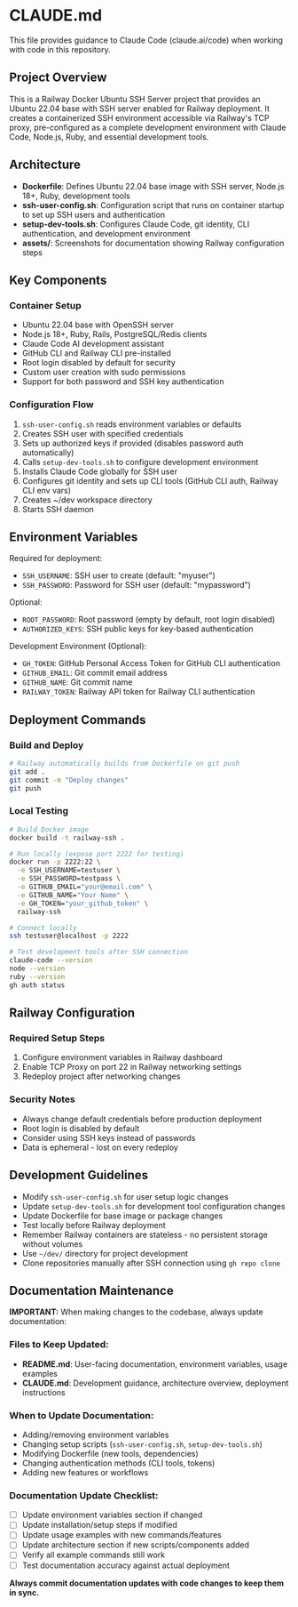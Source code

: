 # CLAUDE.md

This file provides guidance to Claude Code (claude.ai/code) when working with code in this repository.

## Project Overview

This is a Railway Docker Ubuntu SSH Server project that provides an Ubuntu 22.04 base with SSH server enabled for Railway deployment. It creates a containerized SSH environment accessible via Railway's TCP proxy, pre-configured as a complete development environment with Claude Code, Node.js, Ruby, and essential development tools.

## Architecture

- **Dockerfile**: Defines Ubuntu 22.04 base image with SSH server, Node.js 18+, Ruby, development tools
- **ssh-user-config.sh**: Configuration script that runs on container startup to set up SSH users and authentication
- **setup-dev-tools.sh**: Configures Claude Code, git identity, CLI authentication, and development environment
- **assets/**: Screenshots for documentation showing Railway configuration steps

## Key Components

### Container Setup
- Ubuntu 22.04 base with OpenSSH server
- Node.js 18+, Ruby, Rails, PostgreSQL/Redis clients
- Claude Code AI development assistant
- GitHub CLI and Railway CLI pre-installed
- Root login disabled by default for security
- Custom user creation with sudo permissions
- Support for both password and SSH key authentication

### Configuration Flow
1. `ssh-user-config.sh` reads environment variables or defaults
2. Creates SSH user with specified credentials
3. Sets up authorized keys if provided (disables password auth automatically)
4. Calls `setup-dev-tools.sh` to configure development environment
5. Installs Claude Code globally for SSH user
6. Configures git identity and sets up CLI tools (GitHub CLI auth, Railway CLI env vars)
7. Creates ~/dev workspace directory
8. Starts SSH daemon

## Environment Variables

Required for deployment:
- `SSH_USERNAME`: SSH user to create (default: "myuser")
- `SSH_PASSWORD`: Password for SSH user (default: "mypassword")

Optional:
- `ROOT_PASSWORD`: Root password (empty by default, root login disabled)
- `AUTHORIZED_KEYS`: SSH public keys for key-based authentication

Development Environment (Optional):
- `GH_TOKEN`: GitHub Personal Access Token for GitHub CLI authentication
- `GITHUB_EMAIL`: Git commit email address
- `GITHUB_NAME`: Git commit name
- `RAILWAY_TOKEN`: Railway API token for Railway CLI authentication

## Deployment Commands

### Build and Deploy
```bash
# Railway automatically builds from Dockerfile on git push
git add .
git commit -m "Deploy changes"
git push
```

### Local Testing
```bash
# Build Docker image
docker build -t railway-ssh .

# Run locally (expose port 2222 for testing)
docker run -p 2222:22 \
  -e SSH_USERNAME=testuser \
  -e SSH_PASSWORD=testpass \
  -e GITHUB_EMAIL="your@email.com" \
  -e GITHUB_NAME="Your Name" \
  -e GH_TOKEN="your_github_token" \
  railway-ssh

# Connect locally
ssh testuser@localhost -p 2222

# Test development tools after SSH connection
claude-code --version
node --version
ruby --version
gh auth status
```

## Railway Configuration

### Required Setup Steps
1. Configure environment variables in Railway dashboard
2. Enable TCP Proxy on port 22 in Railway networking settings
3. Redeploy project after networking changes

### Security Notes
- Always change default credentials before production deployment
- Root login is disabled by default
- Consider using SSH keys instead of passwords
- Data is ephemeral - lost on every redeploy

## Development Guidelines

- Modify `ssh-user-config.sh` for user setup logic changes
- Update `setup-dev-tools.sh` for development tool configuration changes
- Update Dockerfile for base image or package changes
- Test locally before Railway deployment
- Remember Railway containers are stateless - no persistent storage without volumes
- Use `~/dev/` directory for project development
- Clone repositories manually after SSH connection using `gh repo clone`

## Documentation Maintenance

**IMPORTANT:** When making changes to the codebase, always update documentation:

### Files to Keep Updated:
- **README.md**: User-facing documentation, environment variables, usage examples
- **CLAUDE.md**: Development guidance, architecture overview, deployment instructions

### When to Update Documentation:
- Adding/removing environment variables
- Changing setup scripts (`ssh-user-config.sh`, `setup-dev-tools.sh`)
- Modifying Dockerfile (new tools, dependencies)
- Changing authentication methods (CLI tools, tokens)
- Adding new features or workflows

### Documentation Update Checklist:
- [ ] Update environment variables section if changed
- [ ] Update installation/setup steps if modified
- [ ] Update usage examples with new commands/features
- [ ] Update architecture section if new scripts/components added
- [ ] Verify all example commands still work
- [ ] Test documentation accuracy against actual deployment

**Always commit documentation updates with code changes to keep them in sync.**